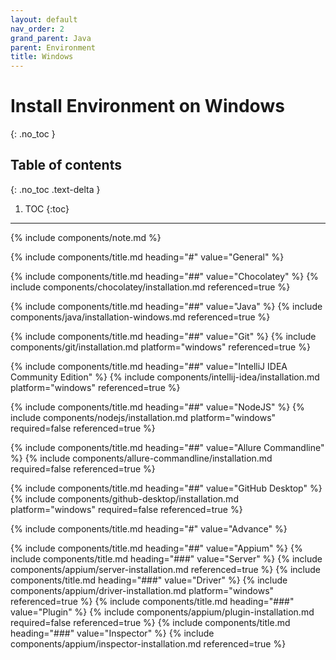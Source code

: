 ```yaml
---
layout: default
nav_order: 2
grand_parent: Java
parent: Environment
title: Windows
---
```


# Install Environment on Windows
{: .no_toc }

## Table of contents
{: .no_toc .text-delta }

1. TOC
{:toc}
---

{% include components/note.md %}


<!-- General -->
{% include components/title.md heading="#" value="General" %}

<!-- Chocolatey -->
{% include components/title.md heading="##" value="Chocolatey" %}
{% include components/chocolatey/installation.md referenced=true %}

<!-- Java -->
{% include components/title.md heading="##" value="Java" %}
{% include components/java/installation-windows.md referenced=true %}

<!-- Git -->
{% include components/title.md heading="##" value="Git" %}
{% include components/git/installation.md platform="windows" referenced=true %}

<!-- IntelliJ IDEA Community Edition -->
{% include components/title.md heading="##" value="IntelliJ IDEA Community Edition" %}
{% include components/intellij-idea/installation.md platform="windows" referenced=true %}

<!-- NodeJS -->
{% include components/title.md heading="##" value="NodeJS" %}
{% include components/nodejs/installation.md platform="windows" required=false referenced=true %}

<!-- Allure Commandline -->
{% include components/title.md heading="##" value="Allure Commandline" %}
{% include components/allure-commandline/installation.md required=false referenced=true %}

<!-- GitHub Desktop -->
{% include components/title.md heading="##" value="GitHub Desktop" %}
{% include components/github-desktop/installation.md platform="windows" required=false referenced=true %}


<!-- Advance -->
{% include components/title.md heading="#" value="Advance" %}

<!-- Appium -->
{% include components/title.md heading="##" value="Appium" %}
{% include components/title.md heading="###" value="Server" %}
{% include components/appium/server-installation.md referenced=true %}
{% include components/title.md heading="###" value="Driver" %}
{% include components/appium/driver-installation.md platform="windows" referenced=true %}
{% include components/title.md heading="###" value="Plugin" %}
{% include components/appium/plugin-installation.md required=false referenced=true %}
{% include components/title.md heading="###" value="Inspector" %}
{% include components/appium/inspector-installation.md referenced=true %}
